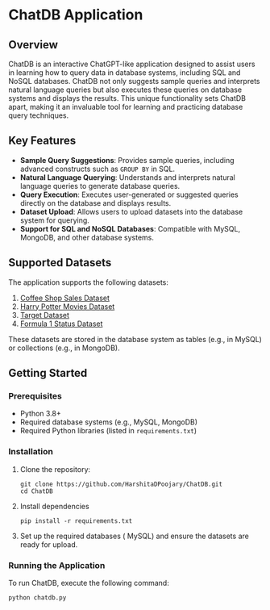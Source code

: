 # ChatDB Application

## Overview

ChatDB is an interactive ChatGPT-like application designed to assist users in learning how to query data in database systems, including SQL and NoSQL databases. ChatDB not only suggests sample queries and interprets natural language queries but also executes these queries on database systems and displays the results. This unique functionality sets ChatDB apart, making it an invaluable tool for learning and practicing database query techniques.

## Key Features

- **Sample Query Suggestions**: Provides sample queries, including advanced constructs such as `GROUP BY` in SQL.
- **Natural Language Querying**: Understands and interprets natural language queries to generate database queries.
- **Query Execution**: Executes user-generated or suggested queries directly on the database and displays results.
- **Dataset Upload**: Allows users to upload datasets into the database system for querying.
- **Support for SQL and NoSQL Databases**: Compatible with MySQL, MongoDB, and other database systems.

## Supported Datasets

The application supports the following datasets:

1. [Coffee Shop Sales Dataset](https://www.kaggle.com/datasets/ahmedabbas757/coffee-sales?resource=download)
2. [Harry Potter Movies Dataset](https://www.kaggle.com/datasets/maricinnamon/harry-potter-movies-dataset)
3. [Target Dataset](https://www.kaggle.com/datasets/devarajv88/target-dataset?select=orders.csv)
4. [Formula 1 Status Dataset](https://www.kaggle.com/datasets/cbhavik/formula-1-ml-classifier?select=status.csv)

These datasets are stored in the database system as tables (e.g., in MySQL) or collections (e.g., in MongoDB).

## Getting Started

### Prerequisites

- Python 3.8+
- Required database systems (e.g., MySQL, MongoDB)
- Required Python libraries (listed in `requirements.txt`)

### Installation

1. Clone the repository:
   ```
   git clone https://github.com/HarshitaDPoojary/ChatDB.git
   cd ChatDB
   ```


2. Install dependencies
   ```
   pip install -r requirements.txt
   ```

3. Set up the required databases ( MySQL) and ensure the datasets are ready for upload.

### Running the Application
To run ChatDB, execute the following command:
```
python chatdb.py
```